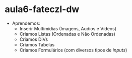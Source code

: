 # aula6-fateczl-dw 

- Aprendemos:
    - Inserir Multimídias (Imagens, Audios e Vídeos)
    - Criamos Listas (Ordenadas e Não Ordenadas)
    - Criamos DIVs
    - Criamos Tabelas
    - Criamos Formulários (com diversos tipos de *inputs*)